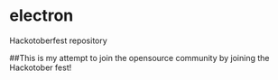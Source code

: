 # electron
Hackotoberfest repository

##This is my attempt to join the opensource community by joining the Hackotober fest!
